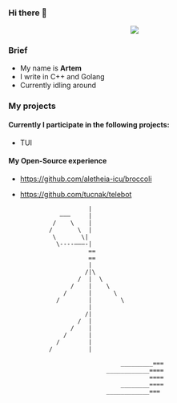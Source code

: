 ### Hi there 👋

<!--
**godande/godande** is a ✨ _special_ ✨ repository because its `README.md` (this file) appears on your GitHub profile.

Here are some ideas to get you started:

- 🔭 I’m currently working on ...
- 🌱 I’m currently learning ...
- 👯 I’m looking to collaborate on ...
- 🤔 I’m looking for help with ...
- 💬 Ask me about ...
- 📫 How to reach me: ...
- 😄 Pronouns: ...
- ⚡ Fun fact: ...
-->
<p align="center">
<img src="https://github-readme-stats.vercel.app/api?username=godande&show_icons=true&hide_border=false" />
</p>


### Brief
- My name is **Artem**
- I write in C++ and Golang
- Currently idling around

### My projects
#### Currently I participate in the following projects:
- TUI

#### My Open-Source experience
- https://github.com/aletheia-icu/broccoli
- https://github.com/tucnak/telebot




                         |
                 ———     |
               /    \    |
              /       \  |
               \       \|
                \----———-|
                         ==
                         ==
                         |
                        /|\
                      /  |  \
                    /    |    \
                  /      |      \
                /        |        \
                         |
                        /|
                      /  |
                    /    |
                  /      |
                /        |
              /          |   
   
                                  _________===
                              ____________====
                                          ====
                                  ________====
                              ____________===
